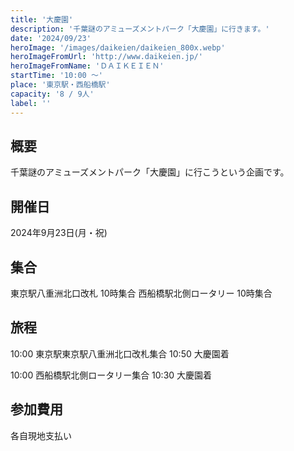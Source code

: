 ```yaml
---
title: '大慶園'
description: '千葉謎のアミューズメントパーク「大慶園」に行きます。'
date: '2024/09/23'
heroImage: '/images/daikeien/daikeien_800x.webp'
heroImageFromUrl: 'http://www.daikeien.jp/'
heroImageFromName: 'ＤＡＩＫＥＩＥＮ'
startTime: '10:00 〜'
place: '東京駅・西船橋駅'
capacity: '8 / 9人'
label: ''
---
```


## 概要

千葉謎のアミューズメントパーク「大慶園」に行こうという企画です。

## 開催日

2024年9月23日(月・祝)

## 集合

東京駅八重洲北口改札 10時集合
西船橋駅北側ロータリー 10時集合

## 旅程

10:00 東京駅東京駅八重洲北口改札集合
10:50 大慶園着

10:00 西船橋駅北側ロータリー集合
10:30 大慶園着


## 参加費用

各自現地支払い
